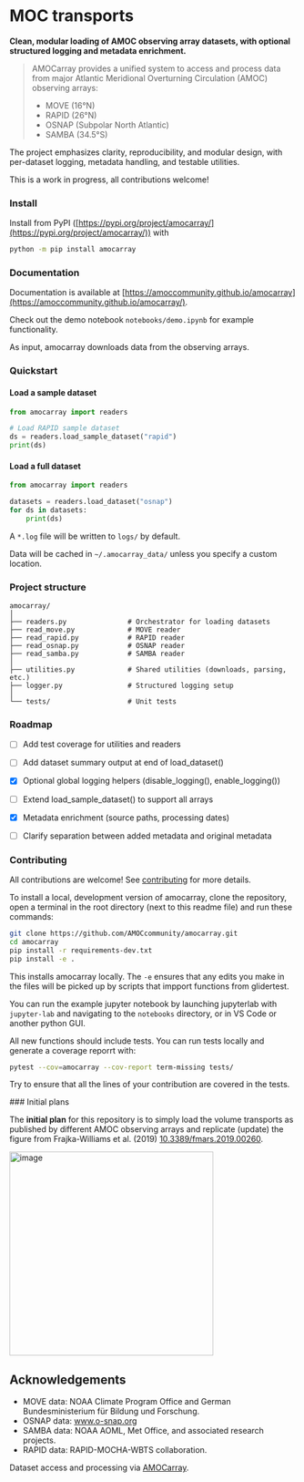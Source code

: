 # MOC transports

**Clean, modular loading of AMOC observing array datasets, with optional structured logging and metadata enrichment.**

> AMOCarray provides a unified system to access and process data from major Atlantic Meridional Overturning Circulation (AMOC) observing arrays:
> - MOVE (16°N)
> - RAPID (26°N)
> - OSNAP (Subpolar North Atlantic)
> - SAMBA (34.5°S)

The project emphasizes clarity, reproducibility, and modular design, with per-dataset logging, metadata handling, and testable utilities.

This is a work in progress, all contributions welcome!

### Install

Install from PyPI ([https://pypi.org/project/amocarray/](https://pypi.org/project/amocarray/)) with
```sh
python -m pip install amocarray
```

### Documentation

Documentation is available at [https://amoccommunity.github.io/amocarray](https://amoccommunity.github.io/amocarray/).

Check out the demo notebook `notebooks/demo.ipynb` for example functionality.

As input, amocarray downloads data from the observing arrays.

### Quickstart

#### Load a sample dataset
```python
from amocarray import readers

# Load RAPID sample dataset
ds = readers.load_sample_dataset("rapid")
print(ds)
```

#### Load a full dataset

```python
from amocarray import readers

datasets = readers.load_dataset("osnap")
for ds in datasets:
    print(ds)
```
A `*.log` file will be written to `logs/` by default.

Data will be cached in `~/.amocarray_data/` unless you specify a custom location.

### Project structure

```
amocarray/
│
├── readers.py               # Orchestrator for loading datasets
├── read_move.py             # MOVE reader
├── read_rapid.py            # RAPID reader
├── read_osnap.py            # OSNAP reader
├── read_samba.py            # SAMBA reader
│
├── utilities.py             # Shared utilities (downloads, parsing, etc.)
├── logger.py                # Structured logging setup
│
└── tests/                   # Unit tests
```

### Roadmap

- [ ] Add test coverage for utilities and readers
- [ ] Add dataset summary output at end of load_dataset()
- [x] Optional global logging helpers (disable_logging(), enable_logging())
- [ ] Extend load_sample_dataset() to support all arrays
- [x] Metadata enrichment (source paths, processing dates)
- [ ] Clarify separation between added metadata and original metadata


### Contributing

All contributions are welcome!  See [contributing](CONTRIBUTING.md) for more details.

To install a local, development version of amocarray, clone the repository, open a terminal in the root directory (next to this readme file) and run these commands:

```sh
git clone https://github.com/AMOCcommunity/amocarray.git
cd amocarray
pip install -r requirements-dev.txt
pip install -e .
```
This installs amocarray locally.  The `-e` ensures that any edits you make in the files will be picked up by scripts that impport functions from glidertest.

You can run the example jupyter notebook by launching jupyterlab with `jupyter-lab` and navigating to the `notebooks` directory, or in VS Code or another python GUI.

All new functions should include tests.  You can run tests locally and generate a coverage reporrt with:
```sh
pytest --cov=amocarray --cov-report term-missing tests/
```

Try to ensure that all the lines of your contribution are covered in the tests.


### Initial plans


The **initial plan** for this repository is to simply load the volume transports as published by different AMOC observing arrays and replicate (update) the figure from Frajka-Williams et al. (2019) [10.3389/fmars.2019.00260](https://doi.org/10.3389/fmars.2019.00260).

<img width="358" alt="image" src="https://github.com/user-attachments/assets/fb35a276-a41e-4cef-b78f-9c3c46710466" />



## Acknowledgements

- MOVE data: NOAA Climate Program Office and German Bundesministerium für Bildung und Forschung.
- OSNAP data: www.o-snap.org
- SAMBA data: NOAA AOML, Met Office, and associated research projects.
- RAPID data: RAPID-MOCHA-WBTS collaboration.

Dataset access and processing via [AMOCarray](https://github.com/AMOCcommunity/amocarray).
